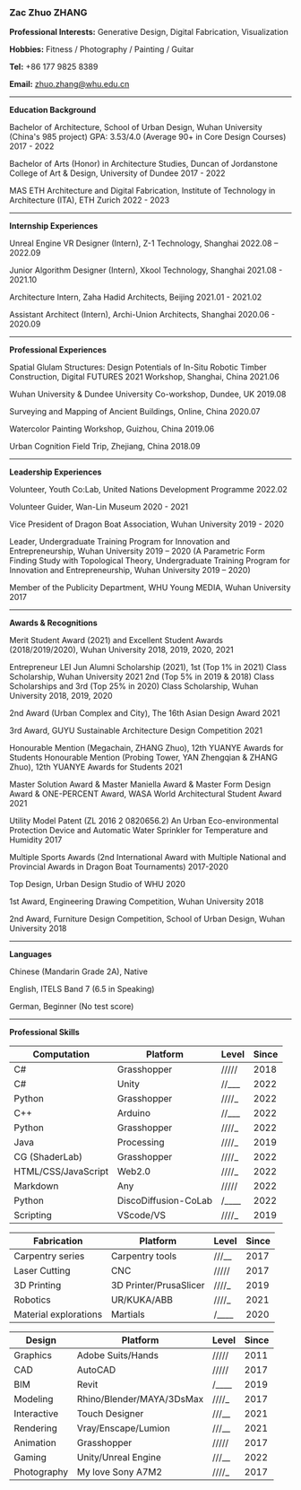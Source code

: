 ### **Zac Zhuo ZHANG**

**Professional Interests:** Generative Design, Digital Fabrication, Visualization

**Hobbies:** Fitness / Photography / Painting / Guitar

**Tel:** +86 177 9825 8389

**Email:** zhuo.zhang@whu.edu.cn

---

**Education Background**

Bachelor of Architecture, School of Urban Design, Wuhan University (China's 985 project)
GPA: 3.53/4.0 (Average 90+ in Core Design Courses)
2017 - 2022

Bachelor of Arts (Honor) in Architecture Studies, Duncan of Jordanstone College of Art & Design, University of Dundee
2017 - 2022

MAS ETH Architecture and Digital Fabrication, Institute of Technology in Architecture (ITA),
ETH Zurich
2022 - 2023

---

**Internship Experiences**

Unreal Engine VR Designer (Intern), Z-1 Technology, Shanghai
2022.08 – 2022.09

Junior Algorithm Designer (Intern), Xkool Technology, Shanghai
2021.08 - 2021.10

Architecture Intern, Zaha Hadid Architects, Beijing
2021.01 - 2021.02

Assistant Architect (Intern), Archi-Union Architects, Shanghai
2020.06 - 2020.09

---

**Professional Experiences**

Spatial Glulam Structures: Design Potentials of In-Situ Robotic Timber Construction, Digital FUTURES 2021 Workshop, Shanghai, China
2021.06

Wuhan University & Dundee University Co-workshop, Dundee, UK
2019.08

Surveying and Mapping of Ancient Buildings, Online, China
2020.07

Watercolor Painting Workshop, Guizhou, China
2019.06

Urban Cognition Field Trip, Zhejiang, China
2018.09

---

**Leadership Experiences**

Volunteer, Youth Co:Lab, United Nations Development Programme
2022.02

Volunteer Guider, Wan-Lin Museum
2020 - 2021

Vice President of Dragon Boat Association, Wuhan University
2019 - 2020

Leader, Undergraduate Training Program for Innovation and Entrepreneurship, Wuhan University
2019 – 2020
(A Parametric Form Finding Study with Topological Theory, Undergraduate Training Program for Innovation and Entrepreneurship, Wuhan University 2019 – 2020)

Member of the Publicity Department, WHU Young MEDIA, Wuhan University
2017

---

**Awards & Recognitions**

Merit Student Award (2021) and Excellent Student Awards (2018/2019/2020), Wuhan University
2018, 2019, 2020, 2021

Entrepreneur LEI Jun Alumni Scholarship (2021), 1st (Top 1% in 2021) Class Scholarship, Wuhan University
2021
2nd (Top 5% in 2019 & 2018) Class Scholarships and 3rd (Top 25% in 2020) Class Scholarship, Wuhan University
2018, 2019, 2020

2nd Award (Urban Complex and City), The 16th Asian Design Award
2021

3rd Award, GUYU Sustainable Architecture Design Competition
2021

Honourable Mention (Megachain, ZHANG Zhuo), 12th YUANYE Awards for Students
Honourable Mention (Probing Tower, YAN Zhengqian & ZHANG Zhuo), 12th YUANYE Awards for Students
2021

Master Solution Award & Master Maniella Award & Master Form Design Award & ONE-PERCENT Award, WASA World Architectural Student Award
2021

Utility Model Patent (ZL 2016 2 0820656.2)
An Urban Eco-environmental Protection Device and Automatic Water Sprinkler for Temperature and Humidity
2017

Multiple Sports Awards (2nd International Award with Multiple National and Provincial Awards in Dragon Boat Tournaments)
2017-2020

Top Design, Urban Design Studio of WHU
2020

1st Award, Engineering Drawing Competition, Wuhan University
2018

2nd Award, Furniture Design Competition, School of Urban Design, Wuhan University
2018

---

**Languages**

Chinese (Mandarin Grade 2A), Native

English, ITELS Band 7 (6.5 in Speaking)

German, Beginner (No test score)

---

**Professional Skills**

| Computation         | Platform    | Level    | Since |
| ------------------- | ----------- | -------- | ----- |
| C#                  | Grasshopper | /////    | 2018  |
| C#                  | Unity       | //\_\_\_ | 2022  |
| Python              | Grasshopper | ////\_   | 2022  |
| C++                 | Arduino     | //\_\_\_ | 2022  |
| Python              | Grasshopper | ////\_   | 2022  |
| Java                | Processing  | ////\_   | 2019  |
| CG (ShaderLab)      | Grasshopper | ////\_   | 2022  |
| HTML/CSS/JavaScript | Web2.0      | ////\_   | 2022  |
| Markdown            | Any         | /////    | 2022  |
| Python            | DiscoDiffusion-CoLab         | /____    | 2022  |
| Scripting           | VScode/VS   | ////\_   | 2019  |


| Fabrication   | Platform         | Level  | Since |
| ------------- | ---------------- | ------ | ----- |
| Carpentry series | Carpentry tools              | ///__  | 2017  |
| Laser Cutting | CNC              | /////  | 2017  |
| 3D Printing   | 3D Printer/PrusaSlicer | ////\_ | 2019  |
| Robotics      | UR/KUKA/ABB      | ////\_ | 2021  |
| Material explorations      | Martials      | /____ | 2020  |



| Design      | Platform                   | Level     | Since |
| ----------- | -------------------------- | --------- | ----- |
| Graphics    | Adobe Suits/Hands          | /////     | 2011  |
| CAD         | AutoCAD                    | /////     | 2017  |
| BIM         | Revit                      | /\_\_\_\_ | 2019  |
| Modeling    | Rhino/Blender/MAYA/3DsMax | ////\_    | 2017  |
| Interactive | Touch Designer             | ///\_\_   | 2021  |
| Rendering   | Vray/Enscape/Lumion        | ///\_\_   | 2021  |
| Animation   | Grasshopper                | /////     | 2017  |
| Gaming      | Unity/Unreal Engine        | ///\_\_   | 2022  |
| Photography      | My love Sony A7M2        | ////_   | 2017  |